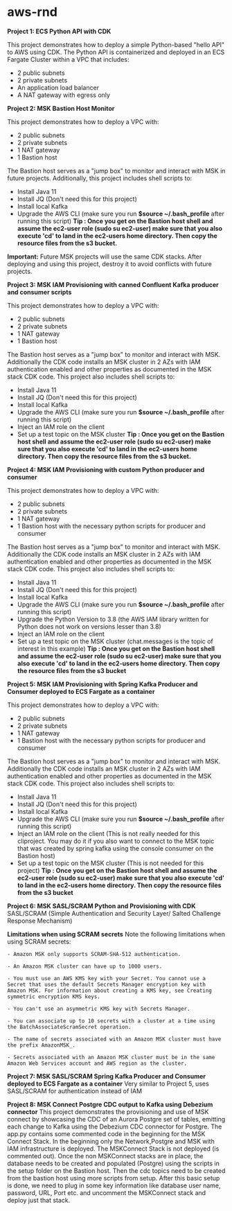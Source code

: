 # aws-rnd
**Project 1: ECS Python API with CDK**

This project demonstrates how to deploy a simple Python-based "hello API" to AWS using CDK. The Python API is containerized and deployed in an ECS Fargate Cluster within a VPC that includes:
- 2 public subnets
- 2 private subnets
- An application load balancer
- A NAT gateway with egress only

**Project 2: MSK Bastion Host Monitor**

This project demonstrates how to deploy a VPC with:
- 2 public subnets
- 2 private subnets
- 1 NAT gateway
- 1 Bastion host

The Bastion host serves as a "jump box" to monitor and interact with MSK in future projects. Additionally, this project includes shell scripts to:
- Install Java 11
- Install JQ (Don't need this for this project)
- Install local Kafka
- Upgrade the AWS CLI (make sure you run **$source ~/.bash_profile** after running this script)
**Tip : Once you get on the Bastion host shell and assume the ec2-user role (sudo su ec2-user) make sure that you also execute 'cd' to land in the ec2-users home directory. Then copy the resource files from the s3 bucket.**

**Important:** Future MSK projects will use the same CDK stacks. After deploying and using this project, destroy it to avoid conflicts with future projects.

**Project 3: MSK IAM Provisioning with canned Confluent Kafka producer and consumer scripts**

This project demonstrates how to deploy a VPC with:
- 2 public subnets
- 2 private subnets
- 1 NAT gateway
- 1 Bastion host

The Bastion host serves as a "jump box" to monitor and interact with MSK. Additionally the CDK code installs an MSK cluster in 2 AZs with IAM authentication enabled and other properties as documented in the MSK stack CDK code. This project also includes shell scripts to:
- Install Java 11
- Install JQ (Don't need this for this project)
- Install local Kafka
- Upgrade the AWS CLI (make sure you run **$source ~/.bash_profile** after running this script)
- Inject an IAM role on the client
- Set up a test topic on the MSK cluster
**Tip : Once you get on the Bastion host shell and assume the ec2-user role (sudo su ec2-user) make sure that you also execute 'cd' to land in the ec2-users home directory. Then copy the resource files from the s3 bucket.**

**Project 4: MSK IAM Provisioning with custom Python producer and consumer**

This project demonstrates how to deploy a VPC with:
- 2 public subnets
- 2 private subnets
- 1 NAT gateway
- 1 Bastion host with the necessary python scripts for producer and consumer

The Bastion host serves as a "jump box" to monitor and interact with MSK. Additionally the CDK code installs an MSK cluster in 2 AZs with IAM authentication enabled and other properties as documented in the MSK stack CDK code. This project also includes shell scripts to:
- Install Java 11
- Install JQ (Don't need this for this project)
- Install local Kafka
- Upgrade the AWS CLI (make sure you run **$source ~/.bash_profile** after running this script)
- Upgrade the Python Version to 3.8 (the AWS IAM library written for Python does not work on versions lesser than 3.8)
- Inject an IAM role on the client
- Set up a test topic on the MSK cluster (chat.messages is the topic of interest in this example)
**Tip : Once you get on the Bastion host shell and assume the ec2-user role (sudo su ec2-user) make sure that you also execute 'cd' to land in the ec2-users home directory. Then copy the resource files from the s3 bucket**

**Project 5: MSK IAM Provisioning with Spring Kafka Producer and Consumer deployed to ECS Fargate as a container**

This project demonstrates how to deploy a VPC with:
- 2 public subnets
- 2 private subnets
- 1 NAT gateway
- 1 Bastion host with the necessary python scripts for producer and consumer

The Bastion host serves as a "jump box" to monitor and interact with MSK. Additionally the CDK code installs an MSK cluster in 2 AZs with IAM authentication enabled and other properties as documented in the MSK stack CDK code. This project also includes shell scripts to:
- Install Java 11
- Install JQ (Don't need this for this project)
- Install local Kafka
- Upgrade the AWS CLI (make sure you run **$source ~/.bash_profile** after running this script)
- Inject an IAM role on the client (This is not really needed for this cliproject. You may do it if you also want to connect to the MSK topic that was created by spring kafka using the console consumer on the Bastion host)
- Set up a test topic on the MSK cluster (This is not needed for this project)
**Tip : Once you get on the Bastion host shell and assume the ec2-user role (sudo su ec2-user) make sure that you also execute 'cd' to land in the ec2-users home directory. Then copy the resource files from the s3 bucket**

**Project 6: MSK SASL/SCRAM Python and Provisioning with CDK**
SASL/SCRAM (Simple Authentication and Security Layer/ Salted Challenge Response Mechanism)

**Limitations when using SCRAM secrets**
Note the following limitations when using SCRAM secrets:

    - Amazon MSK only supports SCRAM-SHA-512 authentication.

    - An Amazon MSK cluster can have up to 1000 users.

    - You must use an AWS KMS key with your Secret. You cannot use a Secret that uses the default Secrets Manager encryption key with Amazon MSK. For information about creating a KMS key, see Creating symmetric encryption KMS keys.

    - You can't use an asymmetric KMS key with Secrets Manager.

    - You can associate up to 10 secrets with a cluster at a time using the BatchAssociateScramSecret operation.

    - The name of secrets associated with an Amazon MSK cluster must have the prefix AmazonMSK_.

    - Secrets associated with an Amazon MSK cluster must be in the same Amazon Web Services account and AWS region as the cluster.

**Project 7: MSK SASL/SCRAM Spring Kafka Producer and Consumer deployed to ECS Fargate as a container**
Very similar to Project 5, uses SASL/SCRAM for authentication instead of IAM

**Project 8: MSK Connect Postgre CDC output to Kafka using Debezium connector**
This project demonstrates the provisioning and use of MSK connect by showcasing the CDC of an Aurora Postgre set of tables, emitting each change to Kafka using the Debezium CDC connector for Postgre.
The app.py contains some commented code in the beginning for the MSK Connect Stack. In the beginning only the Network,Postgre and MSK with IAM infrastructure is deployed. The MSKConnect Stack is not deployed (is commented out). Once the non MSKConnect stacks are in place, the database needs to be created and populated (Postgre) using the scripts in the setup folder on the Bastion host. Then the cdc topics need to be created from the bastion host using more scripts from setup. After this basic setup is done, we need to plug in some key information like database user name, password, URL, Port etc. and uncomment the MSKConnect stack and deploy just that stack.
